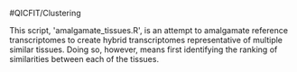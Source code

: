 #QICFIT/Clustering

This script, 'amalgamate_tissues.R', is an attempt to amalgamate reference transcriptomes to create hybrid transcriptomes representative of multiple similar tissues.  Doing so, however, means first identifying the ranking of similarities between each of the tissues.
